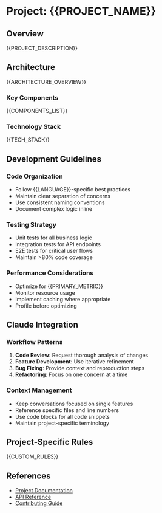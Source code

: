 # Project: {{PROJECT_NAME}}

## Overview
{{PROJECT_DESCRIPTION}}

## Architecture
{{ARCHITECTURE_OVERVIEW}}

### Key Components
{{COMPONENTS_LIST}}

### Technology Stack
{{TECH_STACK}}

## Development Guidelines

### Code Organization
- Follow {{LANGUAGE}}-specific best practices
- Maintain clear separation of concerns
- Use consistent naming conventions
- Document complex logic inline

### Testing Strategy
- Unit tests for all business logic
- Integration tests for API endpoints
- E2E tests for critical user flows
- Maintain >80% code coverage

### Performance Considerations
- Optimize for {{PRIMARY_METRIC}}
- Monitor resource usage
- Implement caching where appropriate
- Profile before optimizing

## Claude Integration

### Workflow Patterns
1. **Code Review**: Request thorough analysis of changes
2. **Feature Development**: Use iterative refinement
3. **Bug Fixing**: Provide context and reproduction steps
4. **Refactoring**: Focus on one concern at a time

### Context Management
- Keep conversations focused on single features
- Reference specific files and line numbers
- Use code blocks for all code snippets
- Maintain project-specific terminology

## Project-Specific Rules
{{CUSTOM_RULES}}

## References
- [Project Documentation]({{DOCS_URL}})
- [API Reference]({{API_URL}})
- [Contributing Guide]({{CONTRIB_URL}})